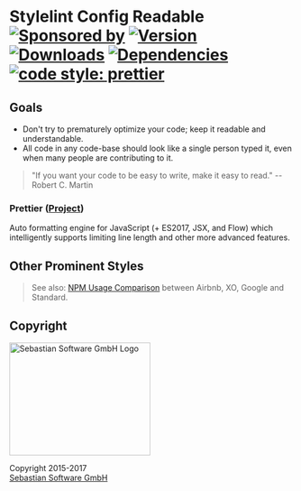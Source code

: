 # Stylelint Config Readable<br/>[![Sponsored by][sponsor-img]][sponsor] [![Version][npm-version-img]][npm] [![Downloads][npm-downloads-img]][npm] [![Dependencies][deps-img]][deps] [![code style: prettier](https://img.shields.io/badge/code_style-prettier-ff69b4.svg?style=flat-square)](https://github.com/prettier/prettier)

[sponsor-img]: https://img.shields.io/badge/Sponsored%20by-Sebastian%20Software-692446.svg
[sponsor]: https://www.sebastian-software.de
[deps]: https://david-dm.org/sebastian-software/stylelint-config-readable
[deps-img]: https://david-dm.org/sebastian-software/stylelint-config-readable.svg
[npm]: https://www.npmjs.com/package/stylelint-config-readable
[npm-downloads-img]: https://img.shields.io/npm/dm/stylelint-config-readable.svg
[npm-version-img]: https://img.shields.io/npm/v/stylelint-config-readable.svg



## Goals

- Don't try to prematurely optimize your code; keep it readable and understandable.
- All code in any code-base should look like a single person typed it, even when many people are contributing to it.

> "If you want your code to be easy to write, make it easy to read." -- Robert C. Martin





### Prettier ([Project](https://github.com/prettier/prettier))

Auto formatting engine for JavaScript (+ ES2017, JSX, and Flow) which intelligently supports limiting line length and other more advanced features.



## Other Prominent Styles



> See also: [NPM Usage Comparison](https://npmcharts.com/compare/eslint-config-airbnb,eslint-config-standard,eslint-config-xo,eslint-config-google?minimal=true) between Airbnb, XO, Google and Standard.



## Copyright

<img src="https://raw.githubusercontent.com/sebastian-software/readable-code/master/assets/sebastiansoftware.png" alt="Sebastian Software GmbH Logo" width="250" height="200"/>

Copyright 2015-2017<br/>[Sebastian Software GmbH](http://www.sebastian-software.de)
